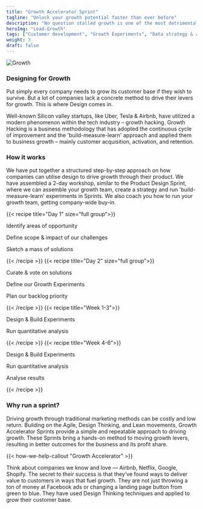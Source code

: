 ```yaml
---
title: "Growth Accelerator Sprint"
tagline: "Unlock your growth potential faster than ever before"
description: "No question stalled growth is one of the most detrimental and damaging problems for toady's companies, from small startups to large enterprises. It is reported that when a companies growth stalls they lose, on average, 74% of their market capitalization."
heroImg: "Lead-Growth"
tags: ["Customer development", "Growth Experiments", "Data strategy & analytics", "Growth Strategy" ]
weight: 3
draft: false
---
```

<div class="full-width"><img class="lazyload" data-src="/images/Growth-Workshop-1.png" data-srcset="/images/Growth-Workshop-1@2x.png 800w" alt="Growth" /></div>

### Designing for Growth
Put simply every company needs to grow its customer base if they wish to survive. But a lot of companies lack a concrete method to drive their levers for growth. This is where Design comes in.

Well-known Silicon valley startups, like Uber, Tesla & Airbnb, have utilized a modern phenomenon within the tech industry – growth hacking. Growth Hacking is a business methodology that has adopted the continuous cycle of improvement and the 'build-measure-learn' approach and applied them to business growth – mainly customer acquisition, activation, and retention.

### How it works
We have put together a structured step-by-step approach on how companies can utilise design to drive growth through their product. We have assembled a 2-day workshop, similar to the Product Design Sprint, where we can assemble your growth team, create a strategy and run 'build-measure-learn' experiments in Sprints. We also coach you how to run your growth team, getting company-wide buy-in.

<div class="full-width">
  <grid columns="4">
    <c>
      {{< recipe title="Day 1" size="full group">}}
        <p>Identify areas of opportunity</p>
        <p>Define scope & impact of our challenges</p>
        <p>Sketch a mass of solutions</p>
      {{< /recipe >}}
    </c>
    <c>
      {{< recipe title="Day 2" size="full group">}}
        <p>Curate & vote on solutions</p>
        <p>Define our Growth Experiments</p>
        <p>Plan our backlog priority</p>
      {{< /recipe >}}
    </c>
    <c>
      {{< recipe title="Week 1-3">}}
        <p>Design & Build Experiments</p>
        <p>Run quantitative analysis</p>        
      {{< /recipe >}}
    </c>
    <c>
      {{< recipe title="Week 4-6">}}
        <p>Design & Build Experiments</p>
        <p>Run quantitative analysis</p>   
        <p>Analyse results</p>      
      {{< /recipe >}}
    </c>
  </grid>
</div>

### Why run a sprint?
Driving growth through traditional marketing methods can be costly and low return. Building on the Agile, Design Thinking, and Lean movements, Growth Accelerator Sprints provide a simple and repeatable approach to driving growth. These Sprints bring a hands-on method to moving growth levers, resulting in better outcomes for the business and its profit share.

{{< how-we-help-callout "Growth Accelerator" >}}

Think about companies we know and love — Airbnb, Netflix, Google, Shopify. The secret to their success is that they’ve found ways to deliver value to customers in ways that fuel growth. They are not just throwing a ton of money at Facebook ads or changing a landing page button from green to blue. They have used Design Thinking techniques and applied to grow their customer base.

